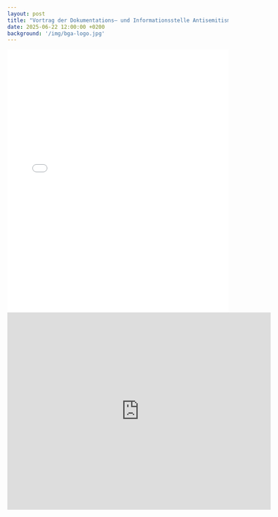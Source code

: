 ```yaml
---
layout: post
title: "Vortrag der Dokumentations– und Informationsstelle Antisemitismus Schleswig-Holstein (LIDA-SH)"
date: 2025-06-22 12:00:00 +0200
background: '/img/bga-logo.jpg'
---
```


<iframe src="/pdf/Plakat_LIDA.pdf" width="100%" height="600px" style="border: none;">
    <p>Ihr Browser unterstützt keine eingebetteten PDFs. Sie können das PDF <a href="/pdf/Plakat_LIDA.pdf">hier herunterladen</a>.</p>
</iframe>

<iframe 
src="https://www.google.com/maps/embed?pb=!1m18!1m12!1m3!1d2352.542666596356!2d10.678080677074128!3d53.86877983550506!2m3!1f0!2f0!3f0!3m2!1i1024!2i768!4f13.1!3m3!1m2!1s0x47b209565bd3761d%3A0x23072a779542c22c!2sDIELE%2C%20Mengstra%C3%9Fe%2041%2C%2023552%20L%C3%BCbeck!5e0!3m2!1sen!2sde!4v1750709000088!5m2!1sen!2sde"
width="600" 
height="450" 
style="border:0;" 
allowfullscreen="" 
loading="lazy" 
referrerpolicy="no-referrer-when-downgrade">
</iframe>
